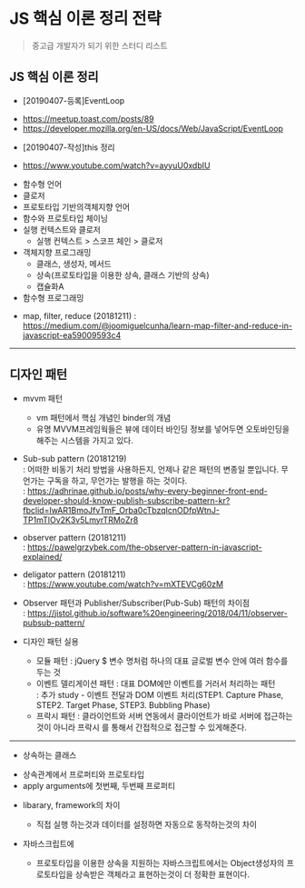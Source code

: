# JS 핵심 이론 정리 전략
> 중고급 개발자가 되기 위한 스터디 리스트

## JS 핵심 이론 정리 
* [20190407-등록]EventLoop
- https://meetup.toast.com/posts/89
- https://developer.mozilla.org/en-US/docs/Web/JavaScript/EventLoop

* [20190407-작성]this 정리 
- https://www.youtube.com/watch?v=ayyuU0xdbIU

* 함수형 언어
* 클로저
* 프로토타입 기반의객체지향 언어
* 함수와 프로토타입 체이닝
* 실행 컨텍스트와 클로저
  - 실행 컨텍스트 > 스코프 체인 > 클로저
* 객체지향 프로그래밍
  - 클래스, 생성자, 메서드
  - 상속(프로토타입을 이용한 상속, 클래스 기반의 상속)
  - 캡슐화A
* 함수형 프로그래밍
 - map, filter, reduce  (20181211)
 : https://medium.com/@joomiguelcunha/learn-map-filter-and-reduce-in-javascript-ea59009593c4


--- 
## 디자인 패턴

* mvvm 패턴
  - vm 패턴에서 핵심 개념인 binder의 개념 
  - 유명 MVVM프레임웍들은 뷰에 데이터 바인딩 정보를 넣어두면 오토바인딩을 해주는 시스템을 가지고 있다.
* Sub-sub pattern (20181219)  
: 어떠한 비동기 처리 방법을 사용하든지, 언제나 같은 패턴의 변종일 뿐입니다. 무언가는 구독을 하고, 무언가는 발행을 하는 것이다.  
: https://adhrinae.github.io/posts/why-every-beginner-front-end-developer-should-know-publish-subscribe-pattern-kr?fbclid=IwAR1BmoJfvTmF_Orba0cTbzqIcnODfpWtnJ-TP1mTlOv2K3v5LmyrTRMoZr8

* observer pattern (20181211)  
: https://pawelgrzybek.com/the-observer-pattern-in-javascript-explained/

* deligator pattern (20181211)  
: https://www.youtube.com/watch?v=mXTEVCg60zM

* Observer 패턴과 Publisher/Subscriber(Pub-Sub) 패턴의 차이점  
: https://jistol.github.io/software%20engineering/2018/04/11/observer-pubsub-pattern/

  
* 디자인 패턴 실용
  - 모듈 패턴 : jQuery $ 변수 명처럼 하나의 대표 글로벌 변수 안에 여러 함수를 두는 것
  - 이벤트 델리게이션 패턴 : 대표 DOM에만 이벤트를 거러서 처리하는 패턴   
  : 추가 study - 이벤트 전달과  DOM 이벤트 처리(STEP1. Capture Phase, STEP2. Target Phase, STEP3. Bubbling Phase)
  - 프락시 패턴 : 클라이언트와 서버 연동에서 클라이언트가 바로 서버에 접근하는 것이 아니라 프락시 를 통해서 간접적으로 접근할 수 있게해준다.
  

---
* 상속하는 클래스 
 - 상속관계에서 프로퍼티와 프로토타입
 - apply arguments에 첫번째, 두번째 프로퍼티

* libarary, framework의 차이
  - 직접 실행 하는것과 데이터를 설정하면 자동으로 동작하는것의 차이
 
* 자바스크립트에
  - 프로토타입을 이용한 상속을 지원하는 자바스크립트에서는 Object생성자의 프로토타입을 상속받은 객체라고 표현하는것이 더 정확한 표현이다.

  
